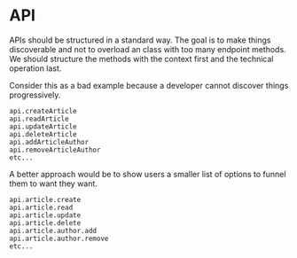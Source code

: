 ﻿# API
APIs should be structured in a standard way. The goal is to make things discoverable and not to overload an
class with too many endpoint methods. We should structure the methods with the context first and the technical
operation last.

Consider this as a bad example because a developer cannot discover things progressively.
```
api.createArticle
api.readArticle
api.updateArticle
api.deleteArticle
api.addArticleAuthor
api.removeArticleAuthor
etc...
```

A better approach would be to show users a smaller list of options to funnel them to want they want.
```
api.article.create
api.article.read
api.article.update
api.article.delete
api.article.author.add
api.article.author.remove
etc...
```